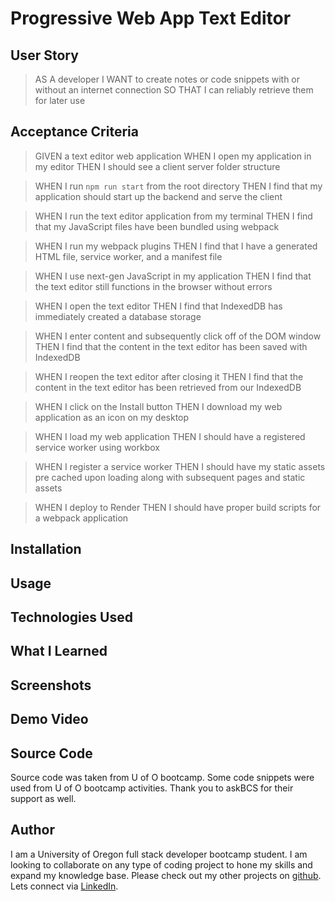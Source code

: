 # Progressive Web App Text Editor


## User Story

>AS A developer
>I WANT to create notes or code snippets with or without an internet connection
>SO THAT I can reliably retrieve them for later use

## Acceptance Criteria

>GIVEN a text editor web application
>WHEN I open my application in my editor
>THEN I should see a client server folder structure

>WHEN I run `npm run start` from the root directory
>THEN I find that my application should start up the backend and serve the client

>WHEN I run the text editor application from my terminal
>THEN I find that my JavaScript files have been bundled using webpack

>WHEN I run my webpack plugins
>THEN I find that I have a generated HTML file, service worker, and a manifest file

>WHEN I use next-gen JavaScript in my application
>THEN I find that the text editor still functions in the browser without errors

>WHEN I open the text editor
>THEN I find that IndexedDB has immediately created a database storage

>WHEN I enter content and subsequently click off of the DOM window
>THEN I find that the content in the text editor has been saved with IndexedDB

>WHEN I reopen the text editor after closing it
>THEN I find that the content in the text editor has been retrieved from our IndexedDB

>WHEN I click on the Install button
>THEN I download my web application as an icon on my desktop

>WHEN I load my web application
>THEN I should have a registered service worker using workbox

>WHEN I register a service worker
>THEN I should have my static assets pre cached upon loading along with subsequent pages and static assets

>WHEN I deploy to Render
>THEN I should have proper build scripts for a webpack application

## Installation


## Usage


## Technologies Used


## What I Learned


## Screenshots


## Demo Video


## Source Code

Source code was taken from U of O bootcamp. Some code snippets were used from U of O bootcamp activities. Thank you to askBCS for their support as well. 

## Author

I am a University of Oregon full stack developer bootcamp student. I am looking to collaborate on any type of coding project to hone my skills and expand my knowledge base. Please check out my other projects on [github](https://github.com/TorySnopl). Lets connect via [LinkedIn](https://www.linkedin.com/in/tory-snopl-70b00a283/).

